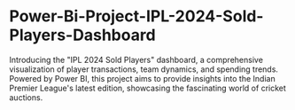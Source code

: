 # Power-Bi-Project-IPL-2024-Sold-Players-Dashboard
Introducing the "IPL 2024 Sold Players" dashboard, a comprehensive visualization of player transactions, team dynamics, and spending trends. Powered by Power BI, this project aims to provide insights into the Indian Premier League's latest edition, showcasing the fascinating world of cricket auctions.
